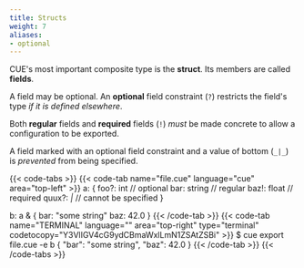 ```yaml
---
title: Structs
weight: 7
aliases:
- optional
---
```


CUE's most important composite type is the **struct**.
Its members are called **fields**.

A field may be optional.
An **optional** field constraint (`?`)
restricts the field's type
*if it is defined elsewhere*.

Both **regular** fields
and **required** fields (`!`)
*must* be made concrete
to allow a configuration to be exported.

A field marked with an optional field constraint
and a value of bottom (`_|_`)
is *prevented* from being specified.

{{< code-tabs >}}
{{< code-tab name="file.cue" language="cue" area="top-left" >}}
a: {
	foo?:  int    // optional
	bar:   string // regular
	baz!:  float  // required
	quux?: _|_    // cannot be specified
}

b: a & {
	bar: "some string"
	baz: 42.0
}
{{< /code-tab >}}
{{< code-tab name="TERMINAL" language="" area="top-right" type="terminal" codetocopy="Y3VlIGV4cG9ydCBmaWxlLmN1ZSAtZSBi" >}}
$ cue export file.cue -e b
{
    "bar": "some string",
    "baz": 42.0
}
{{< /code-tab >}}
{{< /code-tabs >}}
